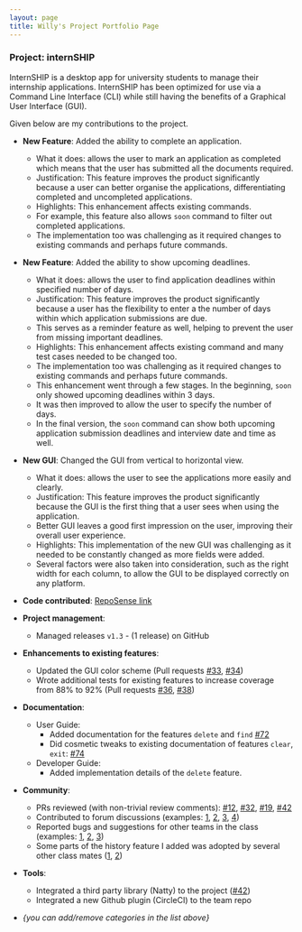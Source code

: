 ```yaml
---
layout: page
title: Willy's Project Portfolio Page
---
```


### Project: internSHIP

InternSHIP is a desktop app for university students to manage their internship applications. 
InternSHIP has been optimized for use via a Command Line Interface (CLI) while still having the benefits of a Graphical User Interface (GUI).

Given below are my contributions to the project.

* **New Feature**: Added the ability to complete an application. 
  * What it does: allows the user to mark an application as completed which means that the user has submitted all the documents required.
  * Justification: This feature improves the product significantly because a user can better organise the applications, differentiating completed and uncompleted applications.
  * Highlights: This enhancement affects existing commands.
  * For example, this feature also allows `soon` command to filter out completed applications.
  * The implementation too was challenging as it required changes to existing commands and perhaps future commands.

* **New Feature**: Added the ability to show upcoming deadlines.
  * What it does: allows the user to find application deadlines within specified number of days.
  * Justification: This feature improves the product significantly because a user has the flexibility to enter a the number of days within which application submissions are due.
  * This serves as a reminder feature as well, helping to prevent the user from missing important deadlines.
  * Highlights: This enhancement affects existing command and many test cases needed to be changed too.
  * The implementation too was challenging as it required changes to existing commands and perhaps future commands.
  * This enhancement went through a few stages. In the beginning, `soon` only showed upcoming deadlines within 3 days. 
  * It was then improved to allow the user to specify the number of days.
  * In the final version, the `soon` command can show both upcoming application submission deadlines and interview date and time as well.

* **New GUI**: Changed the GUI from vertical to horizontal view.
  * What it does: allows the user to see the applications more easily and clearly.
  * Justification: This feature improves the product significantly because the GUI is the first thing that a user sees when using the application.
  * Better GUI leaves a good first impression on the user, improving their overall user experience.
  * Highlights: This implementation of the new GUI was challenging as it needed to be constantly changed as more fields were added.
  * Several factors were also taken into consideration, such as the right width for each column, to allow the GUI to be displayed correctly on any platform.

* **Code contributed**: [RepoSense link](https://nus-cs2103-ay2122s1.github.io/tp-dashboard/#breakdown=true&search=willyamped)

* **Project management**:
  * Managed releases `v1.3` - (1 release) on GitHub

* **Enhancements to existing features**:
  * Updated the GUI color scheme (Pull requests [\#33](), [\#34]())
  * Wrote additional tests for existing features to increase coverage from 88% to 92% (Pull requests [\#36](), [\#38]())

* **Documentation**:
  * User Guide:
    * Added documentation for the features `delete` and `find` [\#72]()
    * Did cosmetic tweaks to existing documentation of features `clear`, `exit`: [\#74]()
  * Developer Guide:
    * Added implementation details of the `delete` feature.

* **Community**:
  * PRs reviewed (with non-trivial review comments): [\#12](), [\#32](), [\#19](), [\#42]()
  * Contributed to forum discussions (examples: [1](), [2](), [3](), [4]())
  * Reported bugs and suggestions for other teams in the class (examples: [1](), [2](), [3]())
  * Some parts of the history feature I added was adopted by several other class mates ([1](), [2]())

* **Tools**:
  * Integrated a third party library (Natty) to the project ([\#42]())
  * Integrated a new Github plugin (CircleCI) to the team repo

* _{you can add/remove categories in the list above}_
